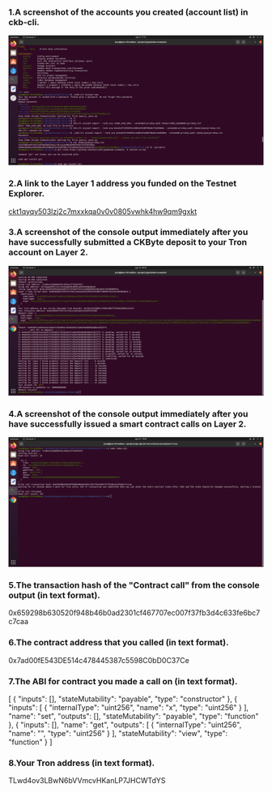 <h3>1.A screenshot of the accounts you created (account list) in ckb-cli.</h3>
<img src="https://github.com/jcervante/CBKTASKs/blob/main/TASK01/img1.png">

<h3>2.A link to the Layer 1 address you funded on the Testnet Explorer.</h3>
<a href="https://explorer.nervos.org/aggron/address/ckt1qyqy503lzj2c7mxxkqa0v0v0805vwhk4hw9qm9gxkt">ckt1qyqy503lzj2c7mxxkqa0v0v0805vwhk4hw9qm9gxkt</a>

<h3>3.A screenshot of the console output immediately after you have successfully submitted a CKByte deposit to your Tron account on Layer 2.</h3>
<img src="https://github.com/jcervante/CBKTASKs/blob/main/TASK12/img1.png"/>

<h3>4.A screenshot of the console output immediately after you have successfully issued a smart contract calls on Layer 2.</h3>
<img src="https://github.com/jcervante/CBKTASKs/blob/main/TASK12/img2.png"/>

<h3>5.The transaction hash of the "Contract call" from the console output (in text format).</h3>
0x659298b630520f948b46b0ad2301cf467707ec007f37fb3d4c633fe6bc7c7caa <br>

<h3>6.The contract address that you called (in text format).</h3>
0x7ad00fE543DE514c478445387c5598C0bD0C37Ce<br>

<h3>7.The ABI for contract you made a call on (in text format).</h3>
[
    {
      "inputs": [],
      "stateMutability": "payable",
      "type": "constructor"
    },
    {
      "inputs": [
        {
          "internalType": "uint256",
          "name": "x",
          "type": "uint256"
        }
      ],
      "name": "set",
      "outputs": [],
      "stateMutability": "payable",
      "type": "function"
    },
    {
      "inputs": [],
      "name": "get",
      "outputs": [
        {
          "internalType": "uint256",
          "name": "",
          "type": "uint256"
        }
      ],
      "stateMutability": "view",
      "type": "function"
    }
  ]<br>
  
  <h3>8.Your Tron address (in text format).</h3>
  
  TLwd4ov3LBwN6bVVmcvHKanLP7JHCWTdYS
